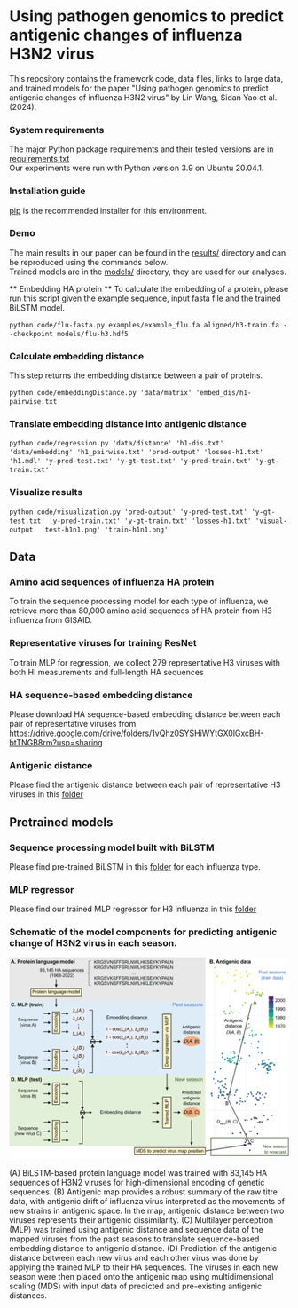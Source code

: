 # Using pathogen genomics to predict antigenic changes of influenza H3N2 virus
This repository contains the framework code, data files, links to large data, and trained models for the paper "Using pathogen genomics to predict antigenic changes of influenza H3N2 virus" by Lin Wang, Sidan Yao et al.(2024).

### System requirements
The major Python package requirements and their tested versions are in [requirements.txt](requirements.txt)    
Our experiments were run with Python version 3.9 on Ubuntu 20.04.1.

### Installation guide
[pip](https://packaging.python.org/en/latest/key_projects/#pip) is the recommended installer for this environment.  

### Demo

The main results in our paper can be found in the [results/](results) directory and can be reproduced using the commands below.  
Trained models are in the [models/](models) directory, they are used for our analyses.  

** Embedding HA protein **
To calculate the embedding of a protein, please run this script given the example sequence, input fasta file and the trained BiLSTM model.
```
python code/flu-fasta.py examples/example_flu.fa aligned/h3-train.fa --checkpoint models/flu-h3.hdf5
```

### Calculate embedding distance
This step returns the embedding distance between a pair of proteins.
```
python code/embeddingDistance.py 'data/matrix' 'embed_dis/h1-pairwise.txt'
```

### Translate embedding distance into antigenic distance 
```
python code/regression.py 'data/distance' 'h1-dis.txt' 'data/embedding' 'h1_pairwise.txt' 'pred-output' 'losses-h1.txt' 'h1.mdl' 'y-pred-test.txt' 'y-gt-test.txt' 'y-pred-train.txt' 'y-gt-train.txt'
```

### Visualize results
```
python code/visualization.py 'pred-output' 'y-pred-test.txt' 'y-gt-test.txt' 'y-pred-train.txt' 'y-gt-train.txt' 'losses-h1.txt' 'visual-output' 'test-h1n1.png' 'train-h1n1.png'
```

## Data

### Amino acid sequences of influenza HA protein
To train the sequence processing model for each type of influenza, we retrieve more than 80,000 amino acid sequences of HA protein from H3 influenza from GISAID.

### Representative viruses for training ResNet
To train MLP for regression, we collect 279 representative H3 viruses with both HI measurements and full-length HA sequences

### HA sequence-based embedding distance
Please download HA sequence-based embedding distance between each pair of representative viruses from https://drive.google.com/drive/folders/1vQhz0SYSHiWYtGX0lGxcBH-btTNGB8rm?usp=sharing

### Antigenic distance 
Please find the antigenic distance between each pair of representative H3 viruses in this [folder](data/distance/)

## Pretrained models

### Sequence processing model built with BiLSTM
Please find pre-trained BiLSTM in this [folder](/models/trained_sequence_models) for each influenza type.

### MLP regressor
Please find our trained MLP regressor for H3 influenza in this [folder](/models/trained_regression_models) 


### Schematic of the model components for predicting antigenic change of H3N2 virus in each season.

![Image text](https://github.com/AntigenicStudy/AntigenicMapping/blob/main/img/Fig1_ABCD.jpg)

(A) BiLSTM-based protein language model was trained with 83,145 HA sequences of H3N2 viruses for high-dimensional encoding of genetic sequences. (B) Antigenic map provides a robust summary of the raw titre data, with antigenic drift of influenza virus interpreted as the movements of new strains in antigenic space. In the map, antigenic distance between two viruses represents their antigenic dissimilarity. (C) Multilayer perceptron (MLP) was trained using antigenic distance and sequence data of the mapped viruses from the past seasons to translate sequence-based embedding distance to antigenic distance. (D) Prediction of the antigenic distance between each new virus and each other virus was done by applying the trained MLP to their HA sequences. The viruses in each new season were then placed onto the antigenic map using multidimensional scaling (MDS) with input data of predicted and pre-existing antigenic distances.



